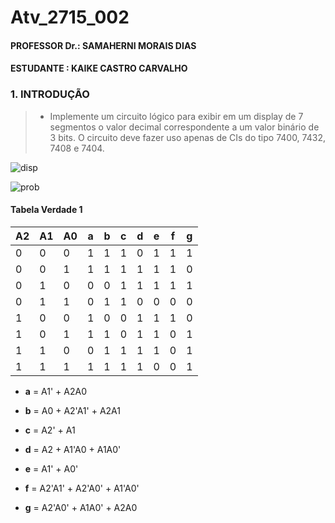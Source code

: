 # Atv_2715_002
#### PROFESSOR Dr.: SAMAHERNI MORAIS DIAS 
#### ESTUDANTE    : KAIKE CASTRO CARVALHO



### 1. INTRODUÇÃO <br/>

> - Implemente um circuito lógico para exibir em um display de 7 segmentos o valor decimal
correspondente a um valor binário de 3 bits. O circuito deve fazer uso apenas de CIs do tipo
7400, 7432, 7408 e 7404.


![disp](https://user-images.githubusercontent.com/42541528/62086978-7dcbd800-b236-11e9-932a-6ee290b8c627.png)

![prob](https://user-images.githubusercontent.com/42541528/62086997-88866d00-b236-11e9-9756-0626e24ee752.png)

#### Tabela Verdade 1

A2| A1| A0| a | b | c | d | e | f | g
--|---|---|---|---|---|---|---|---|---
0 | 0 | 0 | 1 | 1 | 1 | 0 | 1 | 1 | 1
0 | 0 | 1 | 1 | 1 | 1 | 1 | 1 | 1 | 0
0 | 1 | 0 | 0 | 0 | 1 | 1 | 1 | 1 | 1
0 | 1 | 1 | 0 | 1 | 1 | 0 | 0 | 0 | 0
1 | 0 | 0 | 1 | 0 | 0 | 1 | 1 | 1 | 0
1 | 0 | 1 | 1 | 1 | 0 | 1 | 1 | 0 | 1
1 | 1 | 0 | 0 | 1 | 1 | 1 | 1 | 0 | 1
1 | 1 | 1 | 1 | 1 | 1 | 1 | 0 | 0 | 1

* **a** = A1' + A2A0</p>
* **b** = A0 + A2'A1' + A2A1</p>
* **c** = A2' + A1</p>
* **d** = A2 + A1'A0 + A1A0'</p>
* **e** = A1' + A0'</p>
* **f** = A2'A1' + A2'A0' + A1'A0'</p>
* **g** = A2'A0' + A1A0' + A2A0</p>


